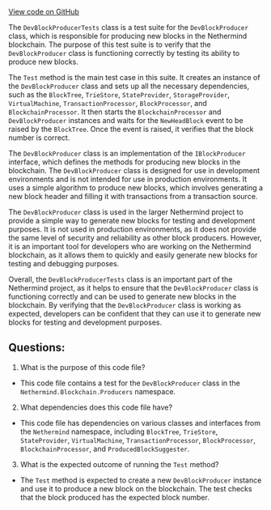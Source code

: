 [View code on GitHub](https://github.com/nethermindeth/nethermind/Nethermind.Blockchain.Test/Producers/DevBlockproducerTests.cs)

The `DevBlockProducerTests` class is a test suite for the `DevBlockProducer` class, which is responsible for producing new blocks in the Nethermind blockchain. The purpose of this test suite is to verify that the `DevBlockProducer` class is functioning correctly by testing its ability to produce new blocks.

The `Test` method is the main test case in this suite. It creates an instance of the `DevBlockProducer` class and sets up all the necessary dependencies, such as the `BlockTree`, `TrieStore`, `StateProvider`, `StorageProvider`, `VirtualMachine`, `TransactionProcessor`, `BlockProcessor`, and `BlockchainProcessor`. It then starts the `BlockchainProcessor` and `DevBlockProducer` instances and waits for the `NewHeadBlock` event to be raised by the `BlockTree`. Once the event is raised, it verifies that the block number is correct.

The `DevBlockProducer` class is an implementation of the `IBlockProducer` interface, which defines the methods for producing new blocks in the blockchain. The `DevBlockProducer` class is designed for use in development environments and is not intended for use in production environments. It uses a simple algorithm to produce new blocks, which involves generating a new block header and filling it with transactions from a transaction source.

The `DevBlockProducer` class is used in the larger Nethermind project to provide a simple way to generate new blocks for testing and development purposes. It is not used in production environments, as it does not provide the same level of security and reliability as other block producers. However, it is an important tool for developers who are working on the Nethermind blockchain, as it allows them to quickly and easily generate new blocks for testing and debugging purposes.

Overall, the `DevBlockProducerTests` class is an important part of the Nethermind project, as it helps to ensure that the `DevBlockProducer` class is functioning correctly and can be used to generate new blocks in the blockchain. By verifying that the `DevBlockProducer` class is working as expected, developers can be confident that they can use it to generate new blocks for testing and development purposes.
## Questions: 
 1. What is the purpose of this code file?
- This code file contains a test for the `DevBlockProducer` class in the `Nethermind.Blockchain.Producers` namespace.

2. What dependencies does this code file have?
- This code file has dependencies on various classes and interfaces from the `Nethermind` namespace, including `BlockTree`, `TrieStore`, `StateProvider`, `VirtualMachine`, `TransactionProcessor`, `BlockProcessor`, `BlockchainProcessor`, and `ProducedBlockSuggester`.

3. What is the expected outcome of running the `Test` method?
- The `Test` method is expected to create a new `DevBlockProducer` instance and use it to produce a new block on the blockchain. The test checks that the block produced has the expected block number.